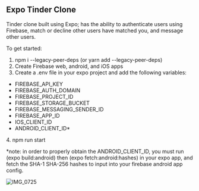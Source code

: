 ## Expo Tinder Clone

Tinder clone built using Expo; has the ability to authenticate users using Firebase, match or decline other users have matched you, and message other users. 

To get started:
1. npm i --legacy-peer-deps (or yarn add --legacy-peer-deps)
2. Create Firebase web, android, and iOS apps
3. Create a .env file in your expo project and add the following variables:
<ul> 
  <li> FIREBASE_API_KEY</li>
  <li> FIREBASE_AUTH_DOMAIN </li>
  <li> FIREBASE_PROJECT_ID</li>
  <li> FIREBASE_STORAGE_BUCKET</li>
  <li> FIREBASE_MESSAGING_SENDER_ID</li>
  <li> FIREBASE_APP_ID</li>
  <li> IOS_CLIENT_ID</li>
  <li> ANDROID_CLIENT_ID*</li>
</ul>
4. npm run start

*note: in order to properly obtain the ANDROID_CLIENT_ID, you must run (expo build:android) then (expo fetch:android:hashes) in your expo app, and fetch the SHA-1 SHA-256 hashes to input into your firebase android app config.

![IMG_0725](https://user-images.githubusercontent.com/25801107/198169024-dee823ff-cf82-4777-921d-2af597b17b8f.PNG)

